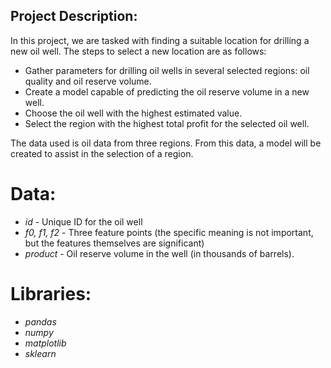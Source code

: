 ## Project Description:
In this project, we are tasked with finding a suitable location for drilling a new oil well. The steps to select a new location are as follows:
- Gather parameters for drilling oil wells in several selected regions: oil quality and oil reserve volume.
- Create a model capable of predicting the oil reserve volume in a new well.
- Choose the oil well with the highest estimated value.
- Select the region with the highest total profit for the selected oil well.

The data used is oil data from three regions. From this data, a model will be created to assist in the selection of a region.

# Data:
- _id_ - Unique ID for the oil well
- _f0, f1, f2_ - Three feature points (the specific meaning is not important, but the features themselves are significant)
- _product_ - Oil reserve volume in the well (in thousands of barrels).

# Libraries:
- _pandas_
- _numpy_
- _matplotlib_
- _sklearn_
